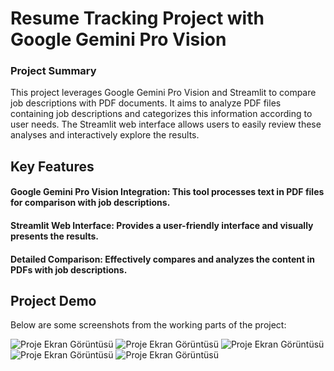 # Resume Tracking Project with Google Gemini Pro Vision

### Project Summary

This project leverages Google Gemini Pro Vision and Streamlit to compare job descriptions with PDF documents. It aims to analyze PDF files containing job descriptions and categorizes this information according to user needs. The Streamlit web interface allows users to easily review these analyses and interactively explore the results.



## Key Features
#### Google Gemini Pro Vision Integration:  This tool processes text in PDF files for comparison with job descriptions.
#### Streamlit Web Interface: Provides a user-friendly interface and visually presents the results.
#### Detailed Comparison: Effectively compares and analyzes the content in PDFs with job descriptions.




## Project Demo
Below are some screenshots from the working parts of the project:


![Proje Ekran Görüntüsü](https://github.com/frktsc/Application-Tracking-Using-Google-Gemini-Pro-Vision/blob/main/Screenshot%202024-01-17%20135401.png?raw=true)
![Proje Ekran Görüntüsü](https://github.com/frktsc/Application-Tracking-Using-Google-Gemini-Pro-Vision/blob/main/Screenshot%202024-01-17%20135528.png?raw=true)
![Proje Ekran Görüntüsü](https://github.com/frktsc/Application-Tracking-Using-Google-Gemini-Pro-Vision/blob/main/Screenshot%202024-01-17%20135603.png?raw=true)
![Proje Ekran Görüntüsü](https://github.com/frktsc/Application-Tracking-Using-Google-Gemini-Pro-Vision/blob/main/Screenshot%202024-01-18%20110606.png?raw=true)
![Proje Ekran Görüntüsü](https://github.com/frktsc/Application-Tracking-Using-Google-Gemini-Pro-Vision/blob/main/Screenshot%202024-01-18%20110731.png?raw=true)

